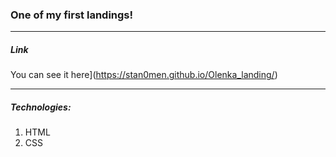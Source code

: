 ### One of my first landings!

---

##### Link
You can see it here](https://stan0men.github.io/Olenka_landing/)

---
##### Technologies:

1. HTML
2. CSS



